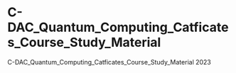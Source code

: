 #             C-DAC_Quantum_Computing_Catficates_Course_Study_Material
C-DAC_Quantum_Computing_Catficates_Course_Study_Material 2023

